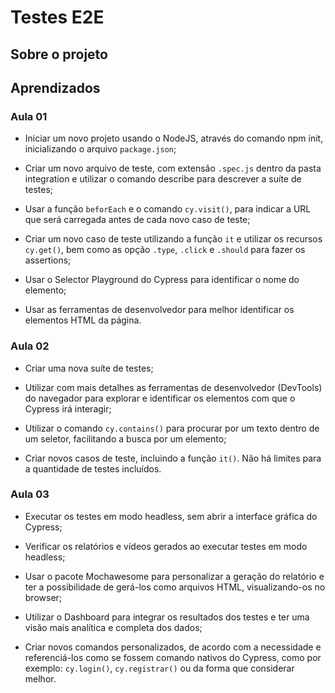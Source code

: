 # Testes E2E

## Sobre o projeto

## Aprendizados

### Aula 01 

- Iniciar um novo projeto usando o NodeJS, através do comando npm init, inicializando o arquivo `package.json`;

- Criar um novo arquivo de teste, com extensão `.spec.js` dentro da pasta integration e utilizar o comando describe para descrever a suíte de testes;

- Usar a função `beforEach` e o comando `cy.visit()`, para indicar a URL que será carregada antes de cada novo caso de teste;

- Criar um novo caso de teste utilizando a função `it` e utilizar os recursos `cy.get()`, bem como as opção `.type`, `.click` e `.should` para fazer os assertions;

- Usar o Selector Playground do Cypress para identificar o nome do elemento;

- Usar as ferramentas de desenvolvedor para melhor identificar os elementos HTML da página.

### Aula 02

- Criar uma nova suíte de testes;

- Utilizar com mais detalhes as ferramentas de desenvolvedor (DevTools) do navegador para explorar e identificar os elementos com que o Cypress irá interagir;

- Utilizar o comando `cy.contains()` para procurar por um texto dentro de um seletor, facilitando a busca por um elemento;

- Criar novos casos de teste, incluindo a função `it()`. Não há limites para a quantidade de testes incluídos.

### Aula 03

- Executar os testes em modo headless, sem abrir a interface gráfica do Cypress;

- Verificar os relatórios e vídeos gerados ao executar testes em modo headless;

- Usar o pacote Mochawesome para personalizar a geração do relatório e ter a possibilidade de gerá-los como arquivos HTML, visualizando-os no browser;

- Utilizar o Dashboard para integrar os resultados dos testes e ter uma visão mais analítica e completa dos dados;

- Criar novos comandos personalizados, de acordo com a necessidade e referenciá-los como se fossem comando nativos do Cypress, como por exemplo: `cy.login()`, `cy.registrar()` ou da forma que considerar melhor.
